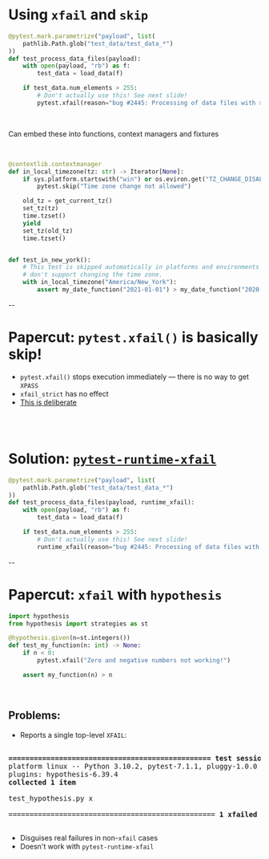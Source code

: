 # Using `xfail` and `skip`

```python
@pytest.mark.parametrize("payload", list(
    pathlib.Path.glob("test_data/test_data_*")
))
def test_process_data_files(payload):
    with open(payload, "rb") as f:
        test_data = load_data(f)

    if test_data.num_elements > 255:
        # Don't actually use this! See next slide!
        pytest.xfail(reason="bug #2445: Processing of data files with > 255 fails.")
```

<br/>

Can embed these into functions, context managers and fixtures

<br/>

```python
@contextlib.contextmanager
def in_local_timezone(tz: str) -> Iterator[None]:
    if sys.platform.startswith("win") or os.eviron.get("TZ_CHANGE_DISALLOWED") == "true":
        pytest.skip("Time zone change not allowed")

    old_tz = get_current_tz()
    set_tz(tz)
    time.tzset()
    yield
    set_tz(old_tz)
    time.tzset()


def test_in_new_york():
    # This test is skipped automatically in platforms and environments that
    # don't support changing the time zone.
    with in_local_timezone("America/New_York"):
        assert my_date_function("2021-01-01") > my_date_function("2020-01-01")
```

--

# Papercut: `pytest.xfail()` is basically skip!

- `pytest.xfail()` stops execution immediately — there is no way to get `XPASS`
- `xfail_strict` has no effect
- [This is deliberate](https://github.com/pytest-dev/pytest/issues/7071)

<br/><br/>

# Solution: [`pytest-runtime-xfail`](https://github.com/okken/pytest-runtime-xfail)

```python
@pytest.mark.parametrize("payload", list(
    pathlib.Path.glob("test_data/test_data_*")
))
def test_process_data_files(payload, runtime_xfail):
    with open(payload, "rb") as f:
        test_data = load_data(f)

    if test_data.num_elements > 255:
        # Don't actually use this! See next slide!
        runtime_xfail(reason="bug #2445: Processing of data files with > 255 fails.")
```

--

# Papercut: `xfail` with `hypothesis`

```python
import hypothesis
from hypothesis import strategies as st

@hypothesis.given(n=st.integers())
def test_my_function(n: int) -> None:
    if n < 0:
        pytest.xfail("Zero and negative numbers not working!")

    assert my_function(n) > n
```
<br/>

## Problems:

- Reports a single top-level `XFAIL`:

<pre>
<tt class="hljs">
<b>================================================ test session starts =================================================</b>
platform linux -- Python 3.10.2, pytest-7.1.1, pluggy-1.0.0
plugins: hypothesis-6.39.4
<b>collected 1 item                                                                                                     </b>

test_hypothesis.py <font class="pytest-xfail-yellow">x                                                                                           [100%]</font>

<font class="pytest-xfail-yellow">================================================= </font><font class="pytest-xfail-yellow"><b>1 xfailed</b></font><font class="pytest-xfail-yellow"> in 0.22s =================================================</font>
</tt>
</pre>

- Disguises real failures in non-`xfail` cases
- Doesn't work with `pytest-runtime-xfail`
